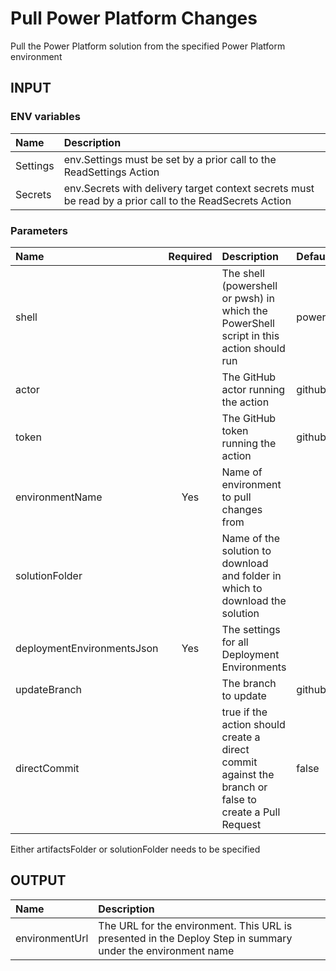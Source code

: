 # Pull Power Platform Changes

Pull the Power Platform solution from the specified Power Platform environment

## INPUT

### ENV variables

| Name | Description |
| :-- | :-- |
| Settings | env.Settings must be set by a prior call to the ReadSettings Action |
| Secrets | env.Secrets with delivery target context secrets must be read by a prior call to the ReadSecrets Action |

### Parameters

| Name | Required | Description | Default value |
| :-- | :-: | :-- | :-- |
| shell | | The shell (powershell or pwsh) in which the PowerShell script in this action should run | powershell |
| actor | | The GitHub actor running the action | github.actor |
| token | | The GitHub token running the action | github.token |
| environmentName | Yes | Name of environment to pull changes from |
| solutionFolder | | Name of the solution to download and folder in which to download the solution | |
| deploymentEnvironmentsJson | Yes | The settings for all Deployment Environments | |
| updateBranch | | The branch to update | github.ref_name |
| directCommit | | true if the action should create a direct commit against the branch or false to create a Pull Request | false |

Either artifactsFolder or solutionFolder needs to be specified

## OUTPUT

| Name | Description |
| :-- | :-- |
| environmentUrl | The URL for the environment. This URL is presented in the Deploy Step in summary under the environment name |
